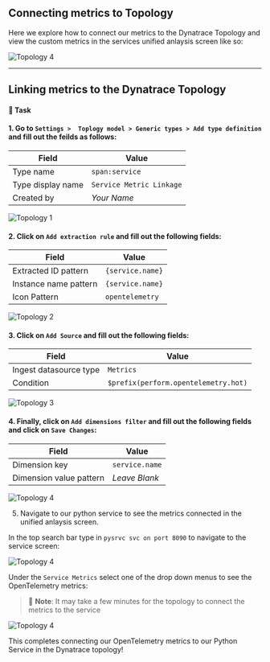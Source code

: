 ## Connecting metrics to Topology

Here we explore how to connect our metrics to the Dynatrace Topology and view  the custom metrics in the services unified anlaysis screen like so:


![Topology 4](../../../assets/images/03-03-uas_otel_metrics.png)

---

## Linking metrics to the Dynatrace Topology

#### 📌 Task

#### 1.  Go to `Settings >  Toplogy model > Generic types > Add type definition` and fill out the feilds as follows:

| Field | Value |
| ------ | ------------- |
| Type name | `span:service`  |
| Type display name | `Service Metric Linkage` |
| Created by | _Your Name_ | 

   ![Topology 1](../../../assets/images/03-03-topology_1.png)

#### 2. Click on `Add extraction rule` and fill out the following fields:

| Field | Value |
| ------ | ------------- |
| Extracted ID pattern | `{service.name}`  |
| Instance name pattern | `{service.name}` |
| Icon Pattern | `opentelemetry` | 

   ![Topology 2](../../../assets/images/03-03-topology_2.png)

#### 3.  Click on `Add Source` and fill out the following fields:

| Field | Value |
| ------ | ------------- |
| Ingest datasource type | `Metrics`  |
| Condition | `$prefix(perform.opentelemetry.hot)` |

   ![Topology 3](../../../assets/images/03-03-topology_3.png)

#### 4. Finally, click on `Add dimensions filter` and fill out the following fields and click on `Save Changes`:

| Field | Value |
| ------ | ------------- |
| Dimension key | `service.name`  |
| Dimension value pattern | _Leave Blank_ |

   ![Topology 4](../../../assets/images/03-03-topology_4.png)

5. Navigate to our python service to see the metrics connected in the unified anlaysis screen.

In the top search bar type in `pysrvc svc on port 8090` to navigate to the service screen:

![Topology 4](../../../assets/images/03-03-nav_to_py_service.gif)

Under the `Service Metrics` select one of the drop down menus to see the OpenTelemetry metrics:

> 📝 **Note**: 
> It may take a few minutes for the topology to connect the metrics to the service

![Topology 4](../../../assets/images/03-03-uas_otel_metrics.png)

This completes connecting our OpenTelemetry metrics to our Python Service in the Dynatrace topology! 
